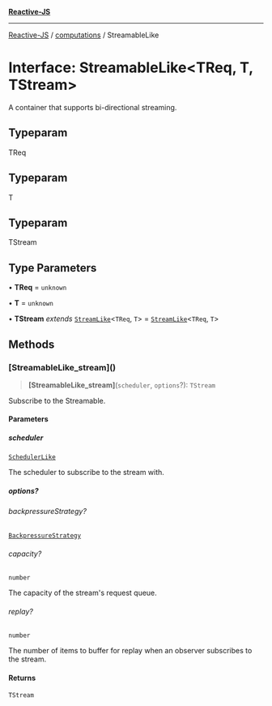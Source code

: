[**Reactive-JS**](../../README.md)

***

[Reactive-JS](../../README.md) / [computations](../README.md) / StreamableLike

# Interface: StreamableLike\<TReq, T, TStream\>

A container that supports bi-directional streaming.

## Typeparam

TReq

## Typeparam

T

## Typeparam

TStream

## Type Parameters

• **TReq** = `unknown`

• **T** = `unknown`

• **TStream** *extends* [`StreamLike`](StreamLike.md)\<`TReq`, `T`\> = [`StreamLike`](StreamLike.md)\<`TReq`, `T`\>

## Methods

### \[StreamableLike\_stream\]()

> **\[StreamableLike\_stream\]**(`scheduler`, `options`?): `TStream`

Subscribe to the Streamable.

#### Parameters

##### scheduler

[`SchedulerLike`](../../utils/interfaces/SchedulerLike.md)

The scheduler to subscribe to the stream with.

##### options?

###### backpressureStrategy?

[`BackpressureStrategy`](../../utils/type-aliases/BackpressureStrategy.md)

###### capacity?

`number`

The capacity of the stream's request queue.

###### replay?

`number`

The number of items to buffer for replay when an observer subscribes
to the stream.

#### Returns

`TStream`
